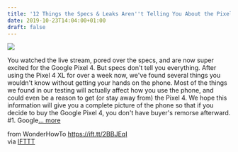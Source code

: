```yaml
---
title: '12 Things the Specs & Leaks Aren''t Telling You About the Pixel 4'
date: 2019-10-23T14:04:00+01:00
draft: false
---
```


[![](https://img.wonderhowto.com/img/96/04/63707335688794/0/12-things-specs-leaks-arent-telling-you-about-pixel-4.1280x600.jpg)](https://android.gadgethacks.com/how-to/12-things-specs-leaks-arent-telling-you-about-pixel-4-0209696/)

You watched the live stream, pored over the specs, and are now super excited for the Google Pixel 4. But specs don't tell you everything. After using the Pixel 4 XL for over a week now, we've found several things you wouldn't know without getting your hands on the phone. Most of the things we found in our testing will actually affect how you use the phone, and could even be a reason to get (or stay away from) the Pixel 4. We hope this information will give you a complete picture of the phone so that if you decide to buy the Google Pixel 4, you don't have buyer's remorse afterward. #1. Google[... more](https://android.gadgethacks.com/how-to/12-things-specs-leaks-arent-telling-you-about-pixel-4-0209696/)

  
  
from WonderHowTo https://ift.tt/2BBJEqI  
via [IFTTT](https://ifttt.com/?ref=da&site=blogger)